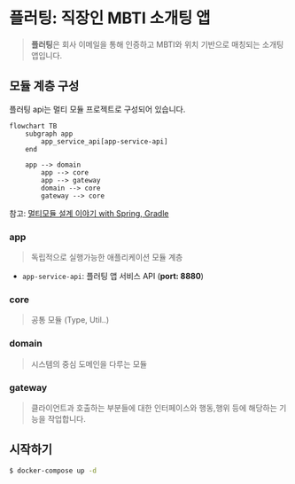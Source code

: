 # 플러팅: 직장인 MBTI 소개팅 앱

> **플러팅**은 회사 이메일을 통해 인증하고 MBTI와 위치 기반으로 매칭되는 소개팅 앱입니다.

## 모듈 계층 구성
플러팅 api는 멀티 모듈 프로젝트로 구성되어 있습니다.

```mermaid
flowchart TB
    subgraph app
		app_service_api[app-service-api]
    end

    app --> domain
		app --> core
		app --> gateway
		domain --> core
		gateway --> core
```

참고: [멀티모듈 설계 이야기 with Spring, Gradle](https://techblog.woowahan.com/2637/)

### app
> 독립적으로 실행가능한 애플리케이션 모듈 계층
- `app-service-api`: 플러팅 앱 서비스 API (**port: 8880**)

### core
> 공통 모듈 (Type, Util..)

### domain
> 시스템의 중심 도메인을 다루는 모듈

### gateway
> 클라이언트과 호출하는 부분들에 대한 인터페이스와 행동,행위 등에 해당하는 기능을 작업합니다.


## 시작하기
```bash
$ docker-compose up -d
```